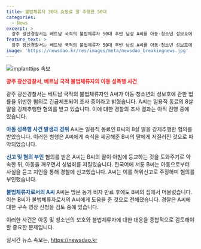 ```yaml
---
title: 불법체류자 30대 女동료 딸 추행한 50대
categories:
  - News
excerpt: >
  광주 광산경찰서는 베트남 국적의 불법체류자 50대 후반 남성 A씨를 아동·청소년 성보호에 관한 법률 위반(강제추행) 혐의로 긴급체포해 조사 중이다. A씨는 일용직 동료의 8살 딸을 강제추행한 것으로 밝혀졌으며, 이에 대해 A씨는 허위 주장을 하며 혐의를 부인하고 있다. B씨는 불법체류자인 A씨를 불러주었던 것으로 전해졌으며, 경찰은 A씨에 대한 구속 영장 신청을 검토 중이다.
feature_text: >
  광주 광산경찰서는 베트남 국적의 불법체류자 50대 후반 남성 A씨를 아동·청소년 성보호에 관한 법률 위반(강제추행) 혐의로 긴급체포해 조사 중이다. A씨는 일용직 동료의 8살 딸을 강제추행한 것으로 밝혀졌으며, 이에 대해 A씨는 허위 주장을 하며 혐의를 부인하고 있다. B씨는 불법체류자인 A씨를 불러주었던 것으로 전해졌으며, 경찰은 A씨에 대한 구속 영장 신청을 검토 중이다.
image: 'https://newsdao.kr/res/images/meta/newsdao_breakingnews.jpg'
---
```


<p><img src="https://newsdao.kr/res/images/meta/newsdao_breakingnews.jpg" alt="implanttips 속보" /></p>

<p><b><span style="color: #ee2323;">광주 광산경찰서, 베트남 국적 불법체류자의 아동 성폭행 사건</span></b></p>

<p>광주 광산경찰서는 베트남 국적의 불법체류자인 A씨가 아동·청소년의 성보호에 관한 법률을 위반한 혐의로 긴급체포되어 조사 중이라고 밝혔습니다. A씨는 일용직 동료의 8살 딸을 강제추행한 혐의를 받고 있습니다. 이에 대한 경찰의 조사 결과는 아직 진행 중에 있습니다.</p>

<p><b><span style="color: #1a5490;">아동 성폭행 사건 발생과 경위</span></b>
A씨는 일용직 동료인 B씨의 8살 딸을 강제추행한 혐의를 받았습니다. 이러한 범행은 A씨에게 숙식을 제공해준 B씨의 딸에게 저질러진 것으로 파악되었습니다. </p>

<p><b><span style="color: #1a5490;">신고 및 혐의 부인</span></b>
혐의를 받은 A씨는 B씨의 딸이 아침에 등교하는 것을 도와주기로 약속한 뒤, 아동을 깨우면서 성범죄를 저질렀습니다. 한국어에 서툰 B씨는 아동으로부터 사실을 듣고 지인을 통해 경찰에 신고했습니다. A씨는 이를 허위신고로 주장하며 혐의를 부인했습니다.</p>

<p><b><span style="color: #1a5490;">불법체류자로서의 A씨</span></b>
A씨는 방문 동거 비자 만료 후에도 B씨의 집에서 머물렀습니다. 이는 B씨가 불법체류자로서의 A씨에게 도움을 준 것으로 전해졌습니다. 경찰은 A씨에 대한 구속 영장 신청을 검토 중에 있습니다.</p>

<p>이러한 사건은 아동 및 청소년의 보호와 불법체류자에 대한 대응을 종합적으로 검토해야 할 중요한 문제입니다.</p>
실시간 뉴스 속보는, <a href="https://newsdao.kr" rel="dofollow">https://newsdao.kr</a>


